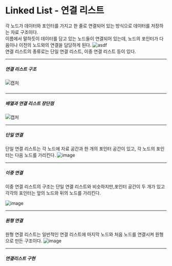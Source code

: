 # Linked List - 연결 리스트
각 노드가 데이터와 포인터를 가지고 한 줄로 연결되어 있는 방식으로 데이터를 저장하는 자료 구조이다.    
이름에서 말하듯이 데이터를 담고 있는 노드들이 연결되어 있는데, 노드의 포인터가 다음이나 이전의 노드와의 연결을 담당하게 된다.
![asdf](https://user-images.githubusercontent.com/79950254/123733130-ec5bb980-d8d5-11eb-891d-24ffa04665ae.PNG)    
연결 리스트의 종류로는 단일 연결 리스트, 이중 연결 리스트 등이 있다.
***
##### 연결 리스트 구조
![캡처](https://user-images.githubusercontent.com/79950254/123733563-b3701480-d8d6-11eb-9220-1a3c4e51139c.PNG)
##### 
***
##### 배열과 연결 리스트 장단점
![캡처](https://user-images.githubusercontent.com/79950254/123733028-bae2ee00-d8d5-11eb-942b-7851d1ca9347.PNG)
***
##### 단일 연결
단일 연결 리스트는 각 노드에 자료 공간과 한 개의 포인터 공간이 있고, 각 노드의 포인터는 다음 노드를 가리킨다.
![image](https://user-images.githubusercontent.com/79950254/123733402-63914d80-d8d6-11eb-984e-6918c9faf288.png)

***
##### 이중 연결
이중 연결 리스트의 구조는 단일 연결 리스트와 비슷하지만,포인터 공간이 두 개가 있고 각각의 포인터는 앞의 노드와 뒤의 노드를 가리킨다.

![image](https://user-images.githubusercontent.com/79950254/123733426-7015a600-d8d6-11eb-9f63-4847046e5f9c.png)

***
##### 원형 연결
원형 연결 리스트는 일반적인 연결 리스트에 마지막 노드와 처음 노드를 연결시켜 원형으로 만든 구조이다.
![image](https://user-images.githubusercontent.com/79950254/123733436-79067780-d8d6-11eb-80dd-deb4e4168e64.png)
***
##### 연결리스트 구현
